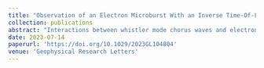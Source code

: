 ```yaml
---
title: "Observation of an Electron Microburst With an Inverse Time-Of-Flight Energy Dispersion"
collection: publications
abstract: "Interactions between whistler mode chorus waves and electrons are a dominant mechanism for particle acceleration and loss in the outer radiation belt. One form of this loss is electron microburst precipitation: a sub-second intense burst of electrons. Despite previous investigations, details regarding the microburst-chorus scattering mechanism---such as dominant resonance harmonic---are largely unconstrained. One way to observationally probe this is via the time-of-flight energy dispersion. If a single cyclotron resonance is dominant, then higher energy electrons will resonate at higher magnetic latitudes: sometimes resulting in an inverse time-of-flight dispersion with lower-energy electrons leading. Here we present a clear example of this phenomena, observed by a FIREBIRD-II CubeSat on 27 August 2015, that shows good agreement with the Miyoshi-Saito time-of-flight model. When constrained by this observation, the Miyoshi-Saito model predicts that a relatively narrowband chorus wave with a ~0.2 of the equatorial electron gyrofrequency scattered the microburst."
date: 2023-07-14
paperurl: 'https://doi.org/10.1029/2023GL104804'
venue: 'Geophysical Research Letters'
---
```

